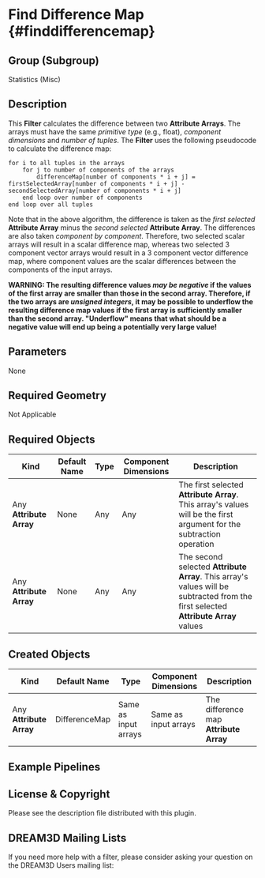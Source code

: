 Find Difference Map {#finddifferencemap}
=============

## Group (Subgroup) ##

Statistics (Misc)

## Description ##

This **Filter** calculates the difference between two **Attribute Arrays**. The arrays must have the same _primitive type_ (e.g., float), _component dimensions_ and _number of tuples_. The **Filter** uses the following pseudocode to calculate the difference map:

	for i to all tuples in the arrays
		for j to number of components of the arrays
			differenceMap[number of components * i + j] = firstSelectedArray[number of components * i + j] - secondSelectedArray[number of components * i + j]
		end loop over number of components
	end loop over all tuples

Note that in the above algorithm, the difference is taken as the _first selected_ **Attribute Array** minus the _second selected_ **Attribute Array**. The differences are also taken _component by component_. Therefore, two selected scalar arrays will result in a scalar difference map, whereas two selected 3 component vector arrays would result in a 3 component vector difference map, where component values are the scalar differences between the components of the input arrays.

**WARNING: The resulting difference values _may be negative_ if the values of the first array are smaller than those in the second array. Therefore, if the two arrays are _unsigned integers_, it may be possible to underflow the resulting difference map values if the first array is sufficiently smaller than the second array. "Underflow" means that what should be a negative value will end up being a potentially very large value!**

## Parameters ##

None

## Required Geometry ##

Not Applicable

## Required Objects ##

| Kind | Default Name | Type | Component Dimensions | Description |
|------|--------------|------|----------------------|-------------|
| Any **Attribute Array** | None | Any | Any | The first selected **Attribute Array**. This array's values will be the first argument for the subtraction operation |
| Any **Attribute Array** | None | Any | Any | The second selected **Attribute Array**. This array's values will be subtracted from the first selected **Attribute Array** values |

## Created Objects ##

| Kind | Default Name | Type | Component Dimensions | Description |
|------|--------------|------|----------------------|-------------|
| Any **Attribute Array** | DifferenceMap | Same as input arrays | Same as input arrays | The difference map **Attribute Array** |

## Example Pipelines ##



## License & Copyright ##

Please see the description file distributed with this plugin.

## DREAM3D Mailing Lists ##

If you need more help with a filter, please consider asking your question on the DREAM3D Users mailing list:
